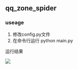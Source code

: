## qq_zone_spider
### useage
1. 修改config.py文件
2. 在命令行运行 python main.py

运行结果

![](http://www.wujiashuai.com/static/upload/xiaoguo.jpg)
